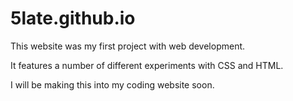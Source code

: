 # 5late.github.io

This website was my first project with web development.

It features a number of different experiments with CSS and HTML.

I will be making this into my coding website soon.
